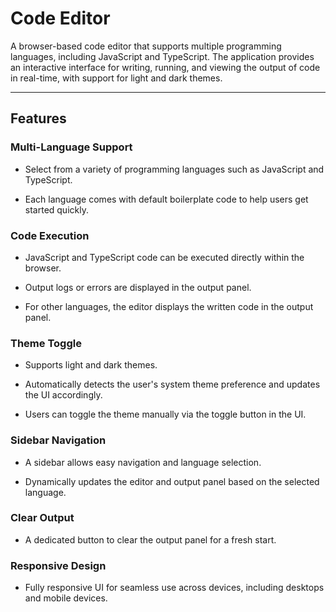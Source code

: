
# Code Editor

A browser-based code editor that supports multiple programming languages, including JavaScript and TypeScript. The application provides an interactive interface for writing, running, and viewing the output of code in real-time, with support for light and dark themes.

----------

## Features

### Multi-Language Support

-   Select from a variety of programming languages such as JavaScript and TypeScript.
    
-   Each language comes with default boilerplate code to help users get started quickly.
    

### Code Execution

-   JavaScript and TypeScript code can be executed directly within the browser.
    
-   Output logs or errors are displayed in the output panel.
    
-   For other languages, the editor displays the written code in the output panel.
    

### Theme Toggle

-   Supports light and dark themes.
    
-   Automatically detects the user's system theme preference and updates the UI accordingly.
    
-   Users can toggle the theme manually via the toggle button in the UI.
    

### Sidebar Navigation

-   A sidebar allows easy navigation and language selection.
    
-   Dynamically updates the editor and output panel based on the selected language.
    

### Clear Output

-   A dedicated button to clear the output panel for a fresh start.
    

### Responsive Design

-   Fully responsive UI for seamless use across devices, including desktops and mobile devices.